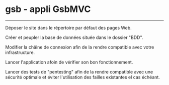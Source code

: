 # gsb - appli GsbMVC
 ---
Déposer le site dans le répertoire par défaut des pages Web.

Créer et peupler la base de données située dans le dossier "BDD".

Modifier la châine de connexion afin de la rendre compatible avec votre infrastructure.

Lancer l'application afoin de vérifier son bon fonctionnement.

Lancer des tests de "pentesting" afin de la rendre compatible avec une sécurité optimale et éviter l'utilisation des failles existantes el cas échéant.
